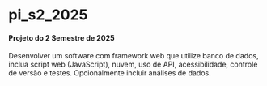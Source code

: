 # pi_s2_2025

#### Projeto do 2 Semestre de 2025
Desenvolver um software com framework web que utilize banco de dados, inclua script web (JavaScript),
nuvem, uso de API, acessibilidade, controle de versão e testes. Opcionalmente incluir análises de dados.
